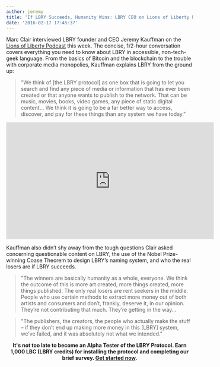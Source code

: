 ```yaml
---
author: jeremy
title: 'If LBRY Succeeds, Humanity Wins: LBRY CEO on Lions of Liberty Podcast'
date: '2016-02-17 17:45:37'
---
```


Marc Clair interviewed LBRY founder and CEO Jeremy Kauffman on the [Lions of Liberty Podcast](http://lionsofliberty.com/2016/02/17/185/) this week. The concise, 1/2-hour conversation covers everything you need to know about LBRY in accessible, non-tech-geek language. From the basics of Bitcoin and the blockchain to the trouble with corporate media monopolies, Kauffman explains LBRY from the ground up:
>"We think of [the LBRY protocol] as one box that is going to let you search and find any piece of media or information that has ever been created or that anyone wants to publish to the network. That can be music, movies, books, video games, any piece of static digital content… We think it is going to be a far better way to access, discover, and pay for these things than any system we have today."
<p style="text-align: center;"><iframe width="560" height="315" src="https://www.youtube.com/embed/9LavXUvcQfw?rel=0" frameborder="0" allowfullscreen></iframe></p>
Kauffman also didn’t shy away from the tough questions Clair asked concerning questionable content on LBRY, the use of the Nobel Prize-winning Coase Theorem to design LBRY’s naming system, and who the real losers are if LBRY succeeds.

>"The winners are basically humanity as a whole, everyone. We think the outcome of this is more art created, more things created, more things published. The only real losers are rent seekers in the middle. People who use certain methods to extract more money out of both artists and consumers and don’t, frankly, deserve it, in our opinion. They’re not contributing that much. They’re getting in the way...

>"The publishers, the creators, the people who actually make the stuff – if they don’t end up making more money in this [LBRY] system, we’ve failed, and it was absolutely not what we intended."

**<p style="text-align: center;">It's not too late to become an Alpha Tester of the LBRY Protocol. Earn 1,000 LBC (LBRY credits) for installing the protocol and completing our brief survey. [Get started now](http://lbry.io/get).</p>**